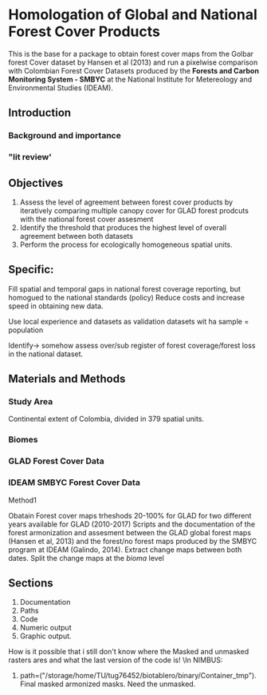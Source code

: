 # Homologation of Global and National Forest Cover Products 


This is the base for a package to obtain forest cover maps from the Golbar forest Cover dataset by Hansen et al (2013) and run a pixelwise comparison with Colombian Forest Cover Datasets produced by the **Forests and Carbon Monitoring System - SMBYC** at the National Institute for Metereology and Environmental Studies (IDEAM).

## Introduction

### Background and importance 

### "lit review'

## Objectives

1. Assess the level of agreement between forest cover products by iteratively comparing multiple canopy cover for GLAD forest prodcuts with the national forest cover assesment
2. Identify the threshold that produces the highest level of overall agreement between both datasets
3. Perform the process for ecologically homogeneous spatial units.

## Specific:

Fill spatial and temporal gaps in national forest coverage reporting, but homogued to the national standards (policy)
Reduce costs and increase speed in obtaining new data.

Use local experience and datasets as validation datasets wit ha sample = population

Identify-> somehow assess over/sub register of forest coverage/forest loss in the national dataset.  

## Materials and Methods

### Study Area

Continental extent of Colombia, divided in 379 spatial units.  
### Biomes

### GLAD Forest Cover Data
### IDEAM SMBYC Forest Cover Data

Method1

Obatain Forest cover maps trheshods 20-100%  for GLAD for two different years available for GLAD (2010-2017)
Scripts and the documentation of the forest armonization and assesment between the GLAD global forest maps (Hansen et al, 2013) and the forest/no forest maps produced by the SMBYC program at IDEAM (Galindo, 2014).
Extract change maps between both dates.
Split the change maps at the *bioma* level 

## Sections 
1. Documentation
2. Paths
3. Code
5. Numeric output
6. Graphic output. 

How is it possible that i still don't know where the Masked and unmasked rasters ares and what the last version of the code is!
\In NIMBUS:
1. path=("/storage/home/TU/tug76452/biotablero/binary/Container_tmp"). Final masked armonized masks. Need the unmasked.  

